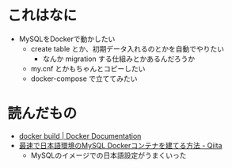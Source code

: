 # これはなに

* MySQLをDockerで動かしたい
    * create table とか、初期データ入れるのとかを自動でやりたい
        * なんか migration する仕組みとかあるんだろうか
    * my.cnf とかもちゃんとコピーしたい
    * docker-compose で立ててみたい

# 読んだもの

* [docker build | Docker Documentation](https://docs.docker.com/engine/reference/commandline/build/#set-build-time-variables---build-arg)
* [最速で日本語環境のMySQL Dockerコンテナを建てる方法 - Qiita](https://qiita.com/muff1225/items/48e0753e7b745ec3ecbd)
    * MySQLのイメージでの日本語設定がうまくいった